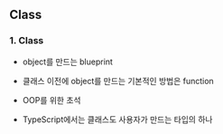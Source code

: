 ## Class

### 1. Class

- object를 만드는 blueprint

- 클래스 이전에 object를 만드는 기본적인 방법은 function

- OOP를 위한 초석

- TypeScript에서는 클래스도 사용자가 만드는 타입의 하나




